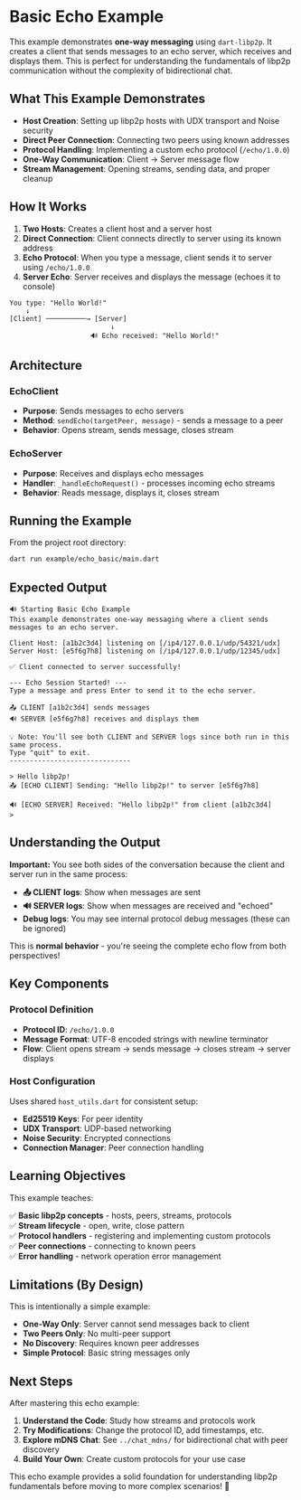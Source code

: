 # Basic Echo Example

This example demonstrates **one-way messaging** using `dart-libp2p`. It creates a client that sends messages to an echo server, which receives and displays them. This is perfect for understanding the fundamentals of libp2p communication without the complexity of bidirectional chat.

## What This Example Demonstrates

- **Host Creation**: Setting up libp2p hosts with UDX transport and Noise security
- **Direct Peer Connection**: Connecting two peers using known addresses
- **Protocol Handling**: Implementing a custom echo protocol (`/echo/1.0.0`)
- **One-Way Communication**: Client → Server message flow
- **Stream Management**: Opening streams, sending data, and proper cleanup

## How It Works

1. **Two Hosts**: Creates a client host and a server host
2. **Direct Connection**: Client connects directly to server using its known address
3. **Echo Protocol**: When you type a message, client sends it to server using `/echo/1.0.0`
4. **Server Echo**: Server receives and displays the message (echoes it to console)

```
You type: "Hello World!"
    ↓
[Client] ──────────→ [Server]
                         ↓
                    🔊 Echo received: "Hello World!"
```

## Architecture

### EchoClient
- **Purpose**: Sends messages to echo servers
- **Method**: `sendEcho(targetPeer, message)` - sends a message to a peer
- **Behavior**: Opens stream, sends message, closes stream

### EchoServer  
- **Purpose**: Receives and displays echo messages
- **Handler**: `_handleEchoRequest()` - processes incoming echo streams
- **Behavior**: Reads message, displays it, closes stream

## Running the Example

From the project root directory:

```bash
dart run example/echo_basic/main.dart
```

## Expected Output

```
🔊 Starting Basic Echo Example
This example demonstrates one-way messaging where a client sends messages to an echo server.

Client Host: [a1b2c3d4] listening on [/ip4/127.0.0.1/udp/54321/udx]
Server Host: [e5f6g7h8] listening on [/ip4/127.0.0.1/udp/12345/udx]

✅ Client connected to server successfully!

--- Echo Session Started! ---
Type a message and press Enter to send it to the echo server.

📤 CLIENT [a1b2c3d4] sends messages
🔊 SERVER [e5f6g7h8] receives and displays them

💡 Note: You'll see both CLIENT and SERVER logs since both run in this same process.
Type "quit" to exit.
------------------------------

> Hello libp2p!
📤 [ECHO CLIENT] Sending: "Hello libp2p!" to server [e5f6g7h8]

🔊 [ECHO SERVER] Received: "Hello libp2p!" from client [a1b2c3d4]
> 
```

## Understanding the Output

**Important:** You see both sides of the conversation because the client and server run in the same process:

- **📤 CLIENT logs**: Show when messages are sent
- **🔊 SERVER logs**: Show when messages are received and "echoed"
- **Debug logs**: You may see internal protocol debug messages (these can be ignored)

This is **normal behavior** - you're seeing the complete echo flow from both perspectives!

## Key Components

### Protocol Definition
- **Protocol ID**: `/echo/1.0.0`
- **Message Format**: UTF-8 encoded strings with newline terminator
- **Flow**: Client opens stream → sends message → closes stream → server displays

### Host Configuration
Uses shared `host_utils.dart` for consistent setup:
- **Ed25519 Keys**: For peer identity  
- **UDX Transport**: UDP-based networking
- **Noise Security**: Encrypted connections
- **Connection Manager**: Peer connection handling

## Learning Objectives

This example teaches:

✅ **Basic libp2p concepts** - hosts, peers, streams, protocols  
✅ **Stream lifecycle** - open, write, close pattern  
✅ **Protocol handlers** - registering and implementing custom protocols  
✅ **Peer connections** - connecting to known peers  
✅ **Error handling** - network operation error management  

## Limitations (By Design)

This is intentionally a simple example:

- **One-Way Only**: Server cannot send messages back to client
- **Two Peers Only**: No multi-peer support  
- **No Discovery**: Requires known peer addresses
- **Simple Protocol**: Basic string messages only

## Next Steps

After mastering this echo example:

1. **Understand the Code**: Study how streams and protocols work
2. **Try Modifications**: Change the protocol ID, add timestamps, etc.
3. **Explore mDNS Chat**: See `../chat_mdns/` for bidirectional chat with peer discovery
4. **Build Your Own**: Create custom protocols for your use case

This echo example provides a solid foundation for understanding libp2p fundamentals before moving to more complex scenarios! 🎯
